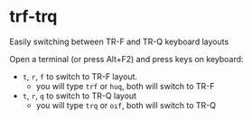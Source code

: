 # trf-trq
Easily switching between TR-F and TR-Q keyboard layouts

Open a terminal (or press Alt+F2) and press keys on keyboard: 

* `t`, `r`, `f` to switch to TR-F layout.
    * you will type `trf` or `huq`, both will switch to TR-F
* `t`, `r`, `q` to switch to TR-Q layout
    * you will type `trq` or `oıf`, both will switch to TR-Q

